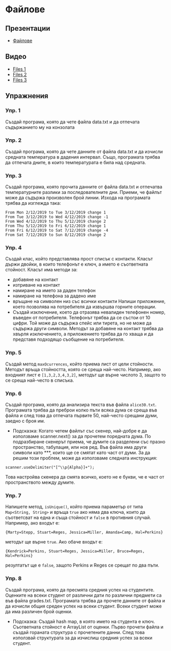 # Файлове

## Презентации
* [Файлове](https://docs.google.com/presentation/d/1a2DP09caKwEjQR9hzPiv26wXM8YV4IvYWEYsCyTgHaI/edit?usp=sharing)

## Видео
* [Files 1](https://youtu.be/OjihN8WPkIk)
* [Files 2](https://youtu.be/0AgRptU5Lzo)
* [Files 3](https://youtu.be/gGnzN-1NlXQ)

## Упражнения

### Упр. 1
Създай програма, която да чете файла data.txt и да отпечата съдържанието му на конзолата

### Упр. 2
Създай програма, която да чете данните от файла data.txt и да изчисли средната температура в дадения интервал. Също, програмата трябва да отпечата дните, в които температурата е била над средната.

### Упр. 3
Създай програма, която прочита данните от файла data.txt и отпечатва температурните разлики за последователните дни. Приеми, че файлът може да съдържа произволен брой линии. Изхода на програмата трябва да изглежда така:
```
From Mon 2/12/2019 to Tue 3/12/2019 change 1
From Tue 3/12/2019 to Wed 4/12/2019 change -1
From Wed 4/12/2019 to Thu 5/12/2019 change 2
From Thu 5/12/2019 to Fri 6/12/2019 change 1
From Fri 6/12/2019 to Sat 7/12/2019 change -4
From Sat 7/12/2019 to Sun 8/12/2019 change 2
```


### Упр. 4
Създай клас, който представлява прост списък с контакти. Класът държи двойки, в които телефонът е ключ, а името е съответната стойност. Класът има методи за:
 * добавяне на контакт
 * изтриване на контакт
 * намиране на името за даден телефон
 * намиране на телефона за дадено име
 * връщане на символен низ със всички контакти
 Напиши приложение, което позволява на потребителя да извършва горните операции. 
 * Създай изключение, което да отразява невалиден телефонен номер, въведен от потребителя. Телефонът трябва да се състои от 10 цифри. Той може да съдържа спейс или тирета, но не може да съдържа други символи. Методът за добавяне на контакт трябва да хвърля изключението, а приложението трябва да го хваща и да представя подходящо съобщение на потребителя.

### Упр. 5
Създай метод `maxOcurrences`, който приема лист от цели стойности. Методът връща стойността, която се среща най-често. Например, ако входният лист е `[1,3,2,3,4,3,2]`, методът ще върне числото 3, защото то се среща най-често в списъка.

### Упр. 6
Създай програма, която да анализира текста във файла `alice30.txt`. Програмата трябва да преброи колко пъти всяка дума се среща във файла и след това да отпечата първите 50, най-често срещани думи, заедно с броя им. 
* Подсказка: Когато четем файлът със скенер, най-добре е да използваме scanner.next() за да прочетем поредната дума. По подразбиране скенерът приема, че думите са разделени със празно пространство, табулация, или нов ред. Във файла има други символи като ***, които ще се смятат като част от думи. За да решим този проблем, може да използваме следната инструкция:
```
scanner.useDelimiter("[^\\p{Alpha}]+");
```   
Това настройва скенера да смята всичко, което не е букви, че е част от пространството между думите. 

### Упр. 7
Напишете метод, `isUnique()`, който приема параметър от типа `Map<String, String>` и връща `true` ако няма два ключа, които да съответсват на една и съща стойност и `false` в противния случай. Например, ако входът е:
```
{Marty=Stepp, Stuart=Reges, Jessica=Miller, Amanda=Camp, Hal=Perkins}
``` 
методът ще върне `true`. Ако обаче входът е:
```
{Kendrick=Perkins, Stuart=Reges, Jessica=Miller, Bruce=Reges, Hal=Perkins}
```
резултатът ще е `false`, защото Perkins и Reges се срещат по два пъти. 

### Упр. 8
Създай програма, която да пресмята средния успех на студентите. Оценките на всеки студент от различни дати по различни предмети са във файла grades.txt. Програмата трябва да прочете данните от файла и да изчисли общия среден успех на всеки студент. Всеки студент може да има различен брой оценки.
* Подсказка: Създай hash map, в която името на студента е ключ. Съответната стойност е ArrayList от оценки. Първо прочети файла и създай гораната структура с прочетените данни. След това използвай структурата за да изчислиш средния успех за всеки студент.